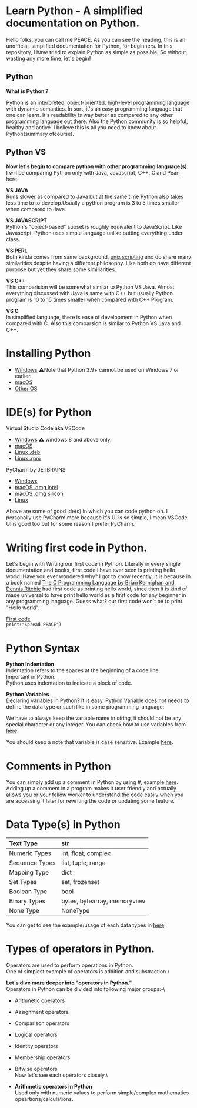 
# Learn Python - A simplified documentation on Python.

Hello folks, you can call me PEACE. As you can see the heading, this is an unofficial, simplified documentation for Python, for beginners. In this repository, I have tried to explain Python as simple as possible. So without wasting any more time, let's begin!

## **Python**
**What is Python ?** 

Python is an interpreted, object-oriented, high-level programming language with dynamic semantics. In sort, it's an easy programming language that one can learn. It's readability is way better as compared to any other programming language out there. Also the Python community is so helpful, healthy and active.  I believe this is all you need to know about Python(summary ofcourse).

## **Python VS**
**Now let's begin to compare python with other programming language(s).**\
I will be comparing Python only with Java, Javascript, C++, C and Pearl here.

****VS JAVA****\
Runs slower as compared to Java but at the same time Python also takes less time to 
to develop.Usually a python program is 3 to 5 times smaller when compared to Java.

****VS JAVASCRIPT****\
Python's "object-based" subset is roughly equivalent to JavaScript. Like Javascript, Python uses simple language unlike putting everything under class.

****VS PERL****\
Both kinda comes from same background, [unix scripting](https://www.tutorialspoint.com/unix/shell_scripting.htm) and do share many similarities despite having a different philosophy. Like both do have different purpose but yet they share some similiarities.

****VS C++****\
This comparision will be somewhat similar to Python VS Java. Almost everything discussed with Java is same with C++ but usually Python program is 10 to 15 times smaller when compared with C++ Program.

****VS C****\
In simplified language, there is ease of development in Python when compared with C. Also this comparsion is similar to Python VS Java and C++.


# Installing Python
- [Windows](https://www.python.org/ftp/python/3.11.1/python-3.11.1-amd64.exe) ⚠️Note that Python 3.9+ cannot be used on Windows 7 or earlier.
- [macOS](https://www.python.org/ftp/python/3.11.1/python-3.11.1-macos11.pkg)
- [Other OS](https://www.python.org/download/other/)

# IDE(s) for Python
Virtual Studio Code aka VSCode
- [Windows](https://code.visualstudio.com/sha/download?build=stable&os=win32-x64-user) ⚠️ windows 8 and above only.
- [macOS](https://code.visualstudio.com/sha/download?build=stable&os=darwin-universal)
- [Linux .deb](https://code.visualstudio.com/sha/download?build=stable&os=linux-deb-x64)
- [Linux .rpm](https://code.visualstudio.com/sha/download?build=stable&os=linux-rpm-x64)

PyCharm by JETBRAINS
- [Windows](https://www.jetbrains.com/pycharm/download/download-thanks.html?platform=windows)
- [macOS .dmg intel](https://www.jetbrains.com/pycharm/download/download-thanks.html?platform=mac)
- [macOS .dmg silicon](https://download.jetbrains.com/python/pycharm-professional-2022.3.1-aarch64.dmg)
- [Linux](https://www.jetbrains.com/pycharm/download/download-thanks.html?platform=linux)

Above are some of good ide(s) in which you can code python on. I personally use PyCharm more because it's UI is so simple, I mean VSCode UI is good too but for some reason I prefer PyCharm.

# Writing first code in Python.

Let's begin with Writing our first code in Python. Literally in every single documentation and books, first code I have ever seen is printing hello world. Have you ever wondered why? I got to know recently, it is because in a book named [The C Programming Language by Brian Kernighan and Dennis Ritchie](https://en.wikipedia.org/wiki/The_C_Programming_Language) had first code as printing hello world, since then it is kind of made universal to have print hello world as a first code for any beginner in any programming language. Guess what? our first code won't be to print "Hello world".

[First code](https://github.com/peacekeeper09/Learn-Python/blob/main/first%20program.py)\
```print("Spread PEACE")```
# Python Syntax
**Python Indentation**\
Indentation refers to the spaces at the beginning of a code line.\
Important in Python.\
Python uses indentation to indicate a block of code.

**Python Variables**\
Declaring variables in Python? It is easy. Python Variable does not needs to define the data type or such like in some programming language.

We have to always keep the variable name in string, it should not be any special character or any integer.
You can check how to use variables from [here](https://github.com/peacekeeper09/Learn-Python/blob/main/variables.py).

You should keep a note that variable is case sensitive. Example [here](https://github.com/peacekeeper09/Learn-Python/blob/main/case%20sensitive-variable.py).

# Comments in Python

You can simply add up a comment in Python by using #, example [here](https://github.com/peacekeeper09/Learn-Python/blob/main/comment.py).\
Adding up a comment in a program makes it user friendly and actually allows you or your fellow worker to understand the code easily when you are accessing it later for rewriting the code or updating some feature.

# Data Type(s) in Python

|Text Type| str     | 
| :-------- | :------- |
| Numeric Types     | 	int, float, complex|
|Sequence Types|	list, tuple, range|
|Mapping Type|	dict|
|Set Types|	set, frozenset|
|Boolean Type|	bool|
|Binary Types|	bytes, bytearray, memoryview|
|None Type|	NoneType|

You can get to see the example/usage of each data types in [here](https://github.com/peacekeeper09/Learn-Python/blob/main/data%20type.py).

# Types of operators in Python.

Operators are used to perform operations in Python.\
One of simplest example of operators is addition and substraction.\

**Let's dive more deeper into "operators in Python."**\
Operators in Python can be divided into following major groups:-\

- Arithmetic operators
- Assignment operators
- Comparison operators
- Logical operators
- Identity operators
- Membership operators
- Bitwise operators\
Now let's see each operators closely.\

- ****Arithmetic operators in Python****\
Used only with numeric values to perform simple/complex mathematics opeartions/calculations.
